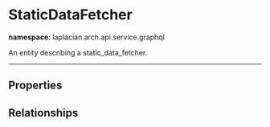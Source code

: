 # **StaticDataFetcher**
**namespace:** laplacian.arch.api.service.graphql

An entity describing a static_data_fetcher.



---

## Properties

## Relationships